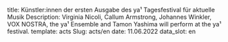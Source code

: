 title: Künstler:innen der ersten Ausgabe des ya¹ Tagesfestival für aktuelle Musik
Description: Virginia Nicoli, Callum Armstrong, Johannes Winkler, VOX NOSTRA, the ya¹ Ensemble and Tamon Yashima will perform at the ya¹ festival.
template: acts
Slug: acts/en
date: 11.06.2022
data_slot: en
